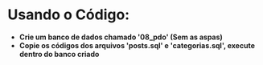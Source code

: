 # Usando o Código:

- **Crie um banco de dados chamado '08_pdo' (Sem as aspas)**
- **Copie os códigos dos arquivos 'posts.sql' e 'categorias.sql', execute dentro do banco criado**
